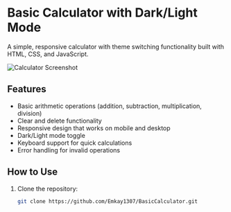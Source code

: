 # Basic Calculator with Dark/Light Mode

A simple, responsive calculator with theme switching functionality built with HTML, CSS, and JavaScript.

![Calculator Screenshot](screenshot.png) <!-- Add a screenshot later -->

## Features

- Basic arithmetic operations (addition, subtraction, multiplication, division)
- Clear and delete functionality
- Responsive design that works on mobile and desktop
- Dark/Light mode toggle
- Keyboard support for quick calculations
- Error handling for invalid operations

## How to Use

1. Clone the repository:
   ```bash
   git clone https://github.com/Emkay1307/BasicCalculator.git
